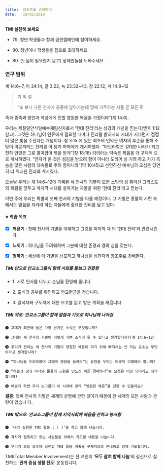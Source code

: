 ```yaml
---
title:  창조주를 경배하라
date:   19/05/2018
---
```


**TMI 실천해 보세요**

- 79\. 청년 학생들과 함께 금연캠페인에 참여하세요.

- 90\. 청년이나 학생들을 집으로 초대하세요.

- 80\. (도움이 필요한지 묻고) 장애인들을 도와주세요.

### 연구 범위
계 14:6~7, 마 24:14, 갈 3:22, 눅 23:32~43, 창 22:12, 계 14:8~12

> <p>기 억 절</p>
> “또 보니 다른 천사가 공중에 날아가는데 땅에 거주하는 자들 곧 모든 민
족과 종족과 방언과 백성에게 전할 영원한 복음을 가졌더라”(계 14:6).

우리는 제칠일안식일예수재림신자로서 ‘현대 진리’라는 성경의 개념을
믿는다(벧후 1:12 참고). 그것은 하나님이 인류에게 필요할 때마다 진리를
밝히시되 시대가 지나면서 점점 더 많은 빛을 주신다는 개념이다. 창 3:15
에 있는 최초의 언약은 여자의 후손을 통해 소망이 이르리라는 진리를 아
담과 하와에게 계시하였다. “아브라함은 강대한 나라가 되고 천하 만민은
그로 말미암아 복을 받게”(창 18:18) 되리라는 약속은 복음을 더 구체적
으로 계시하였다. “인자가 온 것은 섬김을 받으려 함이 아니라 도리어 섬
기려 하고 자기 목숨을 많은 사람의 대속물로 주려 함이니라”(막 10:45)고
선언하신 예수님의 오심은 당연히 더 위대한 진리의 계시였다.

오늘날 우리는 계 14:6~12에 기록된 세 천사의 기별이 모든 소망의 성
취이신 그리스도의 재림을 앞두고 마지막 시대를 살아가는 자들을 위한
‘현대 진리’라고 믿는다.

이번 주에 우리는 특별히 첫째 천사의 기별을 다룰 예정이다. 그 기별은
종말의 시련 속에서도 믿음을 지키려 하는 자들에게 중요한 진리를 담고
있다.

#### ※ 학습 목표

- [x] **깨닫기** : 첫째 천사의 기별을 이해하고 그것을 마지막 때
의 ‘현대 진리’와 관련시킨다.

- [x] **느끼기** : 하나님을 두려워하며 그분에 대한 존경과 경외
심을 갖는다.

- [x] **행하기** : 세상에 이 기별을 선포하고 하나님을 심판자와
창조주로 경배한다.

##### TMI 안으로 안교소그룹이 함께 서로를 돌보고 연합함

- 1\. 서로 인사를 나누고
     손님을 환영해 줍니다.

- 2\. 출석과 공부를 확인하고
     안교헌금을 걷습니다.

- 3\. 결석자와 구도자에
     대한 보고를 듣고
     방문 계획을 세웁니다.

##### TMI 위로: 안교소그룹이 함께 말씀과 기도로 하나님께 나아감

`➊ 그대가 최근에 들은 가장 반가운 소식은 무엇입니까?`

`➋ 그대는 세 천사의 기별이 어떻게 기쁜 소식이 될 수 있다고 생각합니까?(계 14:6~12)`

`➌ 우리가 전하는 세 천사의 기별이 영원한 복음이 되기 위해 빠져서는 안 되는 요소는 무엇이라고
생각합니까?`

`➍ “하나님을 두려워하며 그에게 영광을 돌리라”는 요청을 우리는 어떻게 이해해야 합니까?`

`➎ “하늘과 땅과 바다와 물들의 근원을 만드신 이를 경배하라”는 요청은 어떤 의미라고 생각합니까?`

`➏ 어떻게 하면 우리 소그룹이 이 시대에 맞게 “영원한 복음”을 전할 수 있을까요?`

**결론**: 첫째 천사의 기별은 세계의 운명에 관한 것이기 때문에 전 세계의 모든 사람과 관련이 있습니
다.

##### TMI 밖으로: 안교소그룹이 함께 지역사회에 복음을 전하고 봉사함

`➊ ‘내가 실천한 TMI 활동 : ( )’을 적고 함께 나눕니다.`

`➋ 각자가 접촉하고 있는 사람들을 위해서 기도할 내용을 나눕니다.`

`➌ 우리가 오늘 오후에 실천할 TMI 활동 계획을 구체적으로 안내하고 함께 기도합니다.`

TMI(Total Member Involvement)는 전 교인이 ‘**모두 참여 함께 나눔**’의 정신으로 실천하는 ‘**관계 중심 생활 전도**’ 운동입니다.